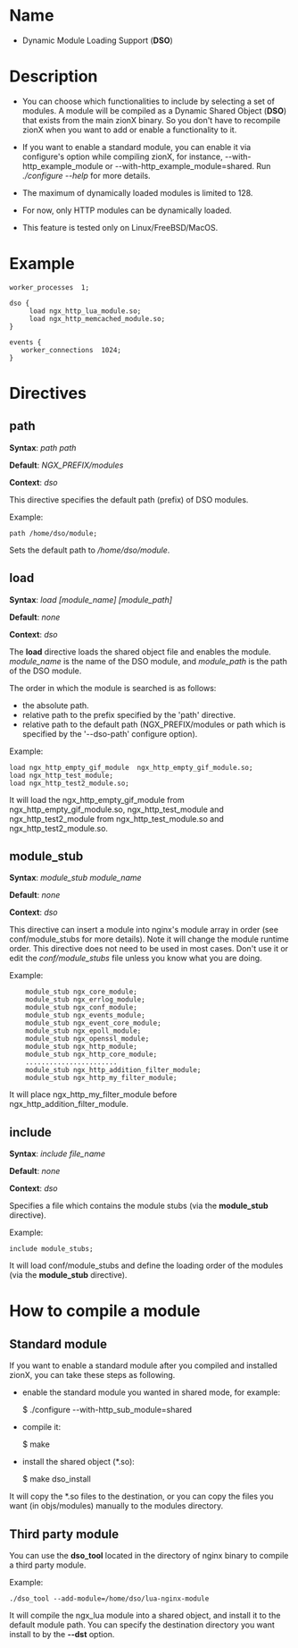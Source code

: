 Name
====

* Dynamic Module Loading Support (**DSO**)

Description
===========

* You can choose which functionalities to include by selecting a set of modules. A module will be compiled as a Dynamic Shared Object (**DSO**) that exists from the main zionX binary. So you don't have to recompile zionX when you want to add or enable a functionality to it.

* If you want to enable a standard module, you can enable it via configure's option while compiling zionX, for instance, --with-http\_example_module or --with-http\_example\_module=shared. Run *./configure --help* for more details.

* The maximum of dynamically loaded modules is limited to 128.

* For now, only HTTP modules can be dynamically loaded.

* This feature is tested only on Linux/FreeBSD/MacOS.


Example
===========

    worker_processes  1;
    
    dso {
         load ngx_http_lua_module.so;
         load ngx_http_memcached_module.so;
    }

    events {
       worker_connections  1024;
    }

Directives
==========


path
------------------------

**Syntax**: *path path*

**Default**: *NGX\_PREFIX/modules*

**Context**: *dso*

This directive specifies the default path (prefix) of DSO modules.

Example:

    path /home/dso/module;

Sets the default path to */home/dso/module*.


load
------------------------

**Syntax**: *load [module_name] \[module_path]*

**Default**: *none*

**Context**: *dso*

The **load** directive loads the shared object file and enables the module. *module\_name* is the name of the DSO module, and *module\_path* is the path of the DSO module.

The order in which the module is searched is as follows:

* the absolute path.
* relative path to the prefix specified by the 'path' directive.
* relative path to the default path (NGX\_PREFIX/modules or path which is specified by the '--dso-path' configure option).


Example:

    load ngx_http_empty_gif_module  ngx_http_empty_gif_module.so;
    load ngx_http_test_module;
    load ngx_http_test2_module.so;

It will load the ngx\_http\_empty\_gif\_module from ngx\_http\_empty\_gif\_module.so, ngx\_http\_test_module and ngx\_http\_test2\_module from ngx\_http\_test\_module.so and ngx\_http\_test2\_module.so.


module_stub
-------------

**Syntax**: *module_stub module_name*

**Default**: *none*

**Context**: *dso*


This directive can insert a module into nginx's module array in order (see conf/module\_stubs for more details). Note it will change the module runtime order. This directive does not need to be used in most cases. Don't use it or edit the *conf/module\_stubs* file unless you know what you are doing.

Example:

        module_stub ngx_core_module;
        module_stub ngx_errlog_module;
        module_stub ngx_conf_module;
        module_stub ngx_events_module;
        module_stub ngx_event_core_module;
        module_stub ngx_epoll_module;
        module_stub ngx_openssl_module;
        module_stub ngx_http_module;
        module_stub ngx_http_core_module;
        .......................
        module_stub ngx_http_addition_filter_module;
        module_stub ngx_http_my_filter_module;

It will place ngx\_http\_my\_filter\_module before ngx\_http\_addition\_filter\_module.


include
-------------

**Syntax**: *include file_name*

**Default**: *none*

**Context**: *dso*

Specifies a file which contains the module stubs (via the **module_stub** directive).

Example:
    
    include module_stubs;

It will load conf/module_stubs and define the loading order of the modules (via the **module\_stub** directive).


How to compile a module
===========

Standard module
------------------------
If you want to enable a standard module after you compiled and installed zionX, you can take these steps as following.

* enable the standard module you wanted in shared mode, for example:

    $ ./configure --with-http_sub_module=shared

* compile it:

    $ make

* install the shared object (*.so):

    $ make dso_install

It will copy the *.so files to the destination, or you can copy the files you want (in objs/modules) manually to the modules directory.

Third party module
------------------------

You can use the __dso_tool__ located in the directory of nginx binary to compile a third party module.

Example:

    ./dso_tool --add-module=/home/dso/lua-nginx-module

It will compile the ngx_lua module into a shared object, and install it to the default module path. You can specify the destination directory you want install to by the **--dst** option.

